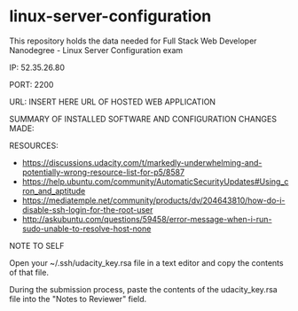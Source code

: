 # linux-server-configuration
This repository holds the data needed for Full Stack Web Developer Nanodegree - Linux Server Configuration exam

IP: 52.35.26.80

PORT:  2200

URL: INSERT HERE URL OF HOSTED WEB APPLICATION

SUMMARY OF INSTALLED SOFTWARE AND CONFIGURATION CHANGES MADE:

RESOURCES:
* https://discussions.udacity.com/t/markedly-underwhelming-and-potentially-wrong-resource-list-for-p5/8587
* https://help.ubuntu.com/community/AutomaticSecurityUpdates#Using_cron_and_aptitude
* https://mediatemple.net/community/products/dv/204643810/how-do-i-disable-ssh-login-for-the-root-user
* http://askubuntu.com/questions/59458/error-message-when-i-run-sudo-unable-to-resolve-host-none

NOTE TO SELF

Open your ~/.ssh/udacity_key.rsa file in a text editor and copy the contents of that file.

During the submission process, paste the contents of the udacity_key.rsa file into the "Notes to Reviewer" field.
